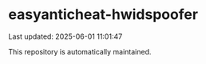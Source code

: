 # easyanticheat-hwidspoofer

Last updated: 2025-06-01 11:01:47

This repository is automatically maintained.
